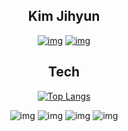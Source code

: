 <div align=center>
  
## Kim Jihyun
  
  [![img](https://img.shields.io/badge/Blog-181717?style=flat-round&logo=Github&logoColor=white)](https://velog.io/@zo_meong)
  [![img](https://img.shields.io/badge/Gmail-D14836?style=flat-round&logo=gmail&logoColor=white)](legojhk@gmail.com) 
  
  ## Tech

  [![Top Langs](https://github-readme-stats.vercel.app/api/top-langs/?username=zomeong)](https://github.com/anuraghazra/github-readme-stats)

  ![img](https://img.shields.io/badge/C%2B%2B-00599C?style=for-the-badge&logo=c%2B%2B&logoColor=white)
  ![img](https://img.shields.io/badge/Java-ED8B00?style=for-the-badge&logo=openjdk&logoColor=white)
  ![img](https://img.shields.io/badge/Spring-6DB33F?style=for-the-badge&logo=spring&logoColor=white)
  ![img](https://img.shields.io/badge/MySQL-00000F?style=for-the-badge&logo=mysql&logoColor=white)
</div>
